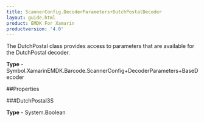 ```yaml
---
title: ScannerConfig.DecoderParameters+DutchPostalDecoder
layout: guide.html
product: EMDK For Xamarin 
productversion: '4.0' 
---
```

The DutchPostal class provides access to parameters that are available for the DutchPostal decoder.

**Type** - Symbol.XamarinEMDK.Barcode.ScannerConfig+DecoderParameters+BaseDecoder

##Properties

###DutchPostal3S

        

**Type** - System.Boolean
